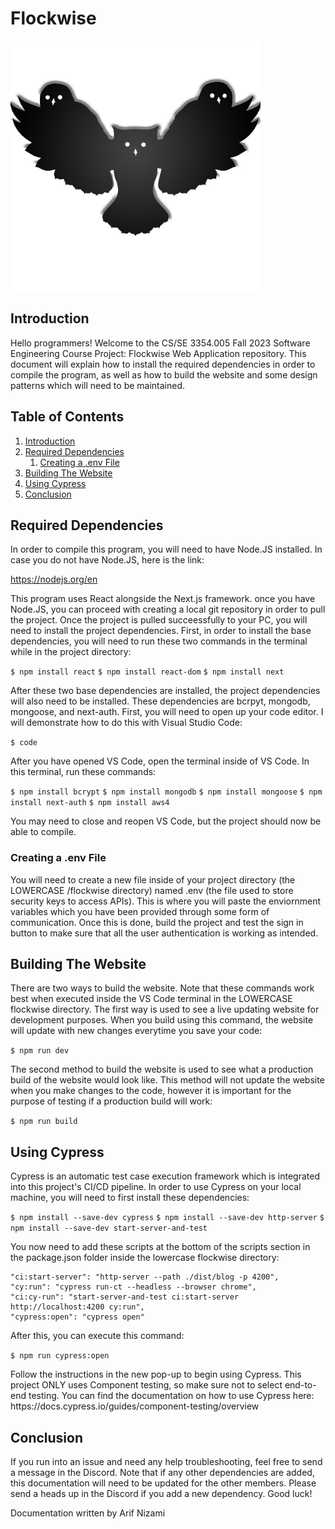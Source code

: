 # Flockwise
<img src="/flockwise/public/assets/images/Flockwise.png" alt="drawing" width="400"/>

## Introduction<a name="introduction"></a>
<p>Hello programmers! Welcome to the CS/SE 3354.005 Fall 2023 Software Engineering Course Project: Flockwise Web Application repository. This document will explain how to install the required dependencies in order to compile the program, as well as how to build the website and some design patterns which will need to be maintained.</p>

## Table of Contents
1. [Introduction](#introduction)
2. [Required Dependencies](#dependencies)
   1. [Creating a .env File](#env)
3. [Building The Website](#building)
4. [Using Cypress](#cypress)
5. [Conclusion](#conclusion)

## Required Dependencies<a name="dependencies"></a>
<p>In order to compile this program, you will need to have Node.JS installed. In case you do not have Node.JS, here is the link:</p>

https://nodejs.org/en

<p>This program uses React alongside the Next.js framework. once you have Node.JS, you can proceed with creating a local git repository in order to pull the project. Once the project is pulled succeessfully to your PC, you will need to install the project dependencies. First, in order to install the base dependencies, you will need to run these two commands in the terminal while in the project directory:</p>

`$ npm install react`
`$ npm install react-dom`
`$ npm install next`

<p>After these two base dependencies are installed, the project dependencies will also need to be installed. These dependencies are bcrpyt, mongodb, mongoose, and next-auth. First, you will need to open up your code editor. I will demonstrate how to do this with Visual Studio Code:</p>

`$ code`

<p>After you have opened VS Code, open the terminal inside of VS Code. In this terminal, run these commands:</p>

`$ npm install bcrypt`
`$ npm install mongodb`
`$ npm install mongoose`
`$ npm install next-auth`
`$ npm install aws4`

<p>You may need to close and reopen VS Code, but the project should now be able to compile.</p>

### Creating a .env File<a name="env"></a>
<p>You will need to create a new file inside of your project directory (the LOWERCASE /flockwise directory) named .env (the file used to store security keys to access APIs). This is where you will paste the enviornment variables which you have been provided through some form of communication. Once this is done, build the project and test the sign in button to make sure that all the user authentication is working as intended.</p>

## Building The Website<a name="building"></a>
<p>There are two ways to build the website. Note that these commands work best when executed inside the VS Code terminal in the LOWERCASE flockwise directory. The first way is used to see a live updating website for development purposes. When you build using this command, the website will update with new changes everytime you save your code:</p>

`$ npm run dev`

<p>The second method to build the website is used to see what a production build of the website would look like. This method will not update the website when you make changes to the code, however it is important for the purpose of testing if a production build will work:</p>

`$ npm run build`

## Using Cypress<a name="cypress"></a>
<p>Cypress is an automatic test case execution framework which is integrated into this project's CI/CD pipeline. In order to use Cypress on your local machine, you will need to first install these dependencies:</p>

`$ npm install --save-dev cypress`
`$ npm install --save-dev http-server`
`$ npm install --save-dev start-server-and-test`

<p>You now need to add these scripts at the bottom of the scripts section in the package.json folder inside the lowercase flockwise directory:</p>

```
"ci:start-server": "http-server --path ./dist/blog -p 4200",
"cy:run": "cypress run-ct --headless --browser chrome",
"ci:cy-run": "start-server-and-test ci:start-server http://localhost:4200 cy:run",
"cypress:open": "cypress open"
```
<p>After this, you can execute this command:</p>

`$ npm run cypress:open`

<p>Follow the instructions in the new pop-up to begin using Cypress. This project ONLY uses Component testing, so make sure not to select end-to-end testing. You can find the documentation on how to use Cypress here: https://docs.cypress.io/guides/component-testing/overview</p>


## Conclusion<a name="conclusion"></a>
<p>If you run into an issue and need any help troubleshooting, feel free to send a message in the Discord. Note that if any other dependencies are added, this documentation will need to be updated for the other members. Please send a heads up in the Discord if you add a new dependency. Good luck!</p>

<p>Documentation written by Arif Nizami</p>
